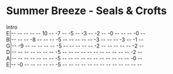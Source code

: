 # Summer Breeze - Seals & Crofts
Intro<br>
E|-- -- -- -- -- 10 -- -7 -- -5 -- -3 -- -2 -- -0 -- -- -- -0 --<br>
B|-- -- -- -8 -- -- -- -5 -- -- -- -- -- -3 -- -- -- -3 -- -1 --<br>
G|-- -9 -- -- -- -- -- -5 -- -- -- -- -- -2 -- -- -- -- -- -2 --<br>
D|-- -- -- -- -- -- -- -5 -- -- -- -- -- -- -- -- -- -- -- -2 --<br>
A|-- -- -- -- -- -- -- -5 -- -- -- -- -- -- -- -- -- -- -- -0 --<br>
E|-- -0 -- -- -- -- -- -5 -- -- -- -- -- -- -- -- -- -- -- -- --<br>
